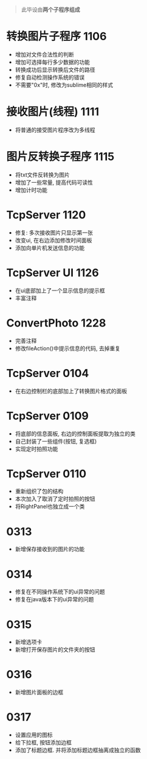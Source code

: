 > 此毕设由**两个子程序组成**

# 转换图片子程序 1106
* 增加对文件合法性的判断
* 增加可选择每行多少数据的功能
* 转换成功后显示转换后文件的路径
* 修复自动检测操作系统的错误
* 不需要"0x"时, 修改为sublime相同的样式

# 接收图片(线程) 1111
* 将普通的接受图片程序改为多线程

# 图片反转换子程序 1115
* 将txt文件反转换为图片
* 增加了一些常量, 提高代码可读性
* 增加计时功能

# TcpServer 1120
* 修复: 多次接收图片只显示第一张
* 改变ui, 在右边添加修改时间面板
* 添加向单片机发送信息的功能

# TcpServer UI 1126
* 在ui底部加上了一个显示信息的提示框
* 丰富注释

# ConvertPhoto 1228
* 完善注释
* 修改fileAction()中提示信息的代码, 去掉重复

# TcpServer 0104 
* 在右边控制栏的底部加上了转换图片格式的面板

# TcpServer 0109
* 将底部的信息面板, 右边的控制面板提取为独立的类
* 自己封装了一些组件(按钮, 复选框)
* 实现定时拍照功能

# TcpServer 0110
* 重新组织了包的结构
* 本次加入了取消了定时拍照的按钮
* 将RightPanel也独立成一个类

# 0313
* 新增保存接收到的图片的功能

# 0314
* 修复在不同操作系统下的ui异常的问题
* 修复在java版本下的ui异常的问题

# 0315
* 新增选项卡
* 新增打开保存图片的文件夹的按钮

# 0316
* 新增图片面板的边框

# 0317
* 设置应用的图标
* 给下拉框, 按钮添加边框
* 添加了标题边框. 并将添加标题边框抽离成独立的函数
